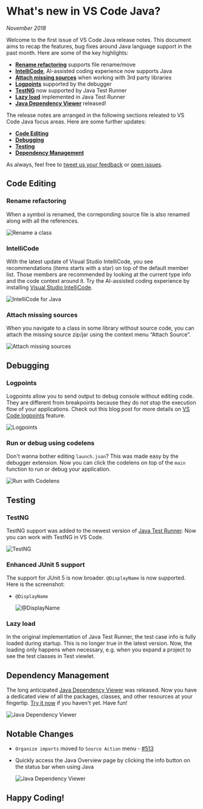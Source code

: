 # What's new in VS Code Java?

*November 2018*

Welcome to the first issue of VS Code Java release notes. This document aims to recap the features, bug fixes around Java language support in the past month. Here are some of the key highlights:

- **[Rename refactoring](#rename-refactoring)** supports file rename/move
- **[IntelliCode](#intellicode)**, AI-assisted coding experience now supports Java
- **[Attach missing sources](#attach-missing-sources)** when working with 3rd party libraries
- **[Logpoints](#logpoints)** supported by the debugger
- **[TestNG](#testng)** now supported by Java Test Runner
- **[Lazy load](#lazy-load)** implemented in Java Test Runner
- **[Java Dependency Viewer](#dependency-management)** released!

The release notes are arranged in the following sections releated to VS Code Java focus areas. Here are some further updates:

- **[Code Editing](#code-editing)**
- **[Debugging](#debugging)**
- **[Testing](#testing)**
- **[Dependency Management](#dependency-management)**

As always, feel free to [tweet us your feedback](https://twitter.com/intent/tweet?via=code&hashtags=Java%2CHappyCoding) or [open issues](https://github.com/Microsoft/vscode-java-pack/issues).

## Code Editing

### Rename refactoring

When a symbol is renamed, the correponding source file is also renamed along with all the references.

![Rename a class](https://github.com/Microsoft/vscode-java-pack/raw/master/release-notes/v0.5.0/renaming.gif)

### IntelliCode

With the latest update of Visual Studio IntelliCode, you see recommendations (items starts with a star) on top of the default member list. Those members are recommended by looking at the current type info and the code context around it. Try the AI-assisted coding experience by installing [Visual Studio IntelliCode](https://marketplace.visualstudio.com/items?itemName=VisualStudioExptTeam.vscodeintellicode).

![IntelliCode for Java](https://github.com/Microsoft/vscode-java-pack/raw/master/release-notes/v0.5.0/intellicode.gif)

### Attach missing sources

When you navigate to a class in some library without source code, you can attach the missing source zip/jar using the context menu “Attach Source”.

![Attach missing sources](https://github.com/Microsoft/vscode-java-pack/raw/master/release-notes/v0.5.0/attachsource.gif)

## Debugging

### Logpoints

Logpoints allow you to send output to debug console without editing code. They are different from breakpoints because they do not stop the execution flow of your applications. Check out this blog post for more details on [VS Code logpoints](https://code.visualstudio.com/blogs/2018/07/12/introducing-logpoints-and-auto-attach#_introducing-logpoints) feature.

![Logpoints](https://github.com/Microsoft/vscode-java-pack/raw/master/release-notes/v0.5.0/logpoints.gif)

### Run or debug using codelens

Don't wanna bother editing `launch.json`? This was made easy by the debugger extension. Now you can click the codelens on top of the `main` function to run or debug your application.

![Run with Codelens](https://github.com/Microsoft/vscode-java-pack/raw/master/release-notes/v0.5.0/launch-with-codelens.gif)

## Testing

### TestNG

TestNG support was added to the newest version of [Java Test Runner](https://marketplace.visualstudio.com/items?itemName=vscjava.vscode-java-test). Now you can work with TestNG in VS Code.

![TestNG](https://github.com/Microsoft/vscode-java-pack/raw/master/release-notes/v0.5.0/testng.gif)

### Enhanced JUnit 5 support

The support for JUnit 5 is now broader. `@DisplayName` is now supported. Here is the screenshot:

- `@DisplayName`

  ![@DisplayName](https://github.com/Microsoft/vscode-java-pack/raw/master/release-notes/v0.5.0/junit5-displayname.png)

### Lazy load

In the original implementation of Java Test Runner, the test case info is fully loaded during startup. This is no longer true in the latest version. Now, the loading only happens when necessary, e.g. when you expand a project to see the test classes in Test viewlet.

## Dependency Management

The long anticipated [Java Dependency Viewer](https://marketplace.visualstudio.com/items?itemName=vscjava.vscode-java-dependency) was released. Now you have a dedicated view of all the packages, classes, and other resources at your fingertip. [Try it now](https://marketplace.visualstudio.com/items?itemName=vscjava.vscode-java-dependency) if you haven't yet. Have fun!

![Java Dependency Viewer](https://github.com/Microsoft/vscode-java-pack/raw/master/release-notes/v0.5.0/dependency-viewer.gif)

## Notable Changes

- `Organize imports` moved to `Source Action` menu - [#513](https://github.com/redhat-developer/vscode-java/issues/513)
- Quickly access the Java Overview page by clicking the info button on the status bar when using Java

  ![Java Dependency Viewer](https://github.com/Microsoft/vscode-java-pack/raw/master/release-notes/v0.5.0/java-overview.gif)

## Happy Coding!

